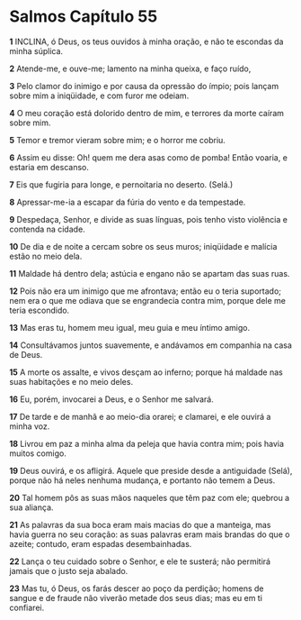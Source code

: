 # Salmos Capítulo 55

**1** 	INCLINA, ó Deus, os teus ouvidos à minha oração, e não te escondas da minha súplica.

**2** 	Atende-me, e ouve-me; lamento na minha queixa, e faço ruído,

**3** 	Pelo clamor do inimigo e por causa da opressão do ímpio; pois lançam sobre mim a iniqüidade, e com furor me odeiam.

**4** 	O meu coração está dolorido dentro de mim, e terrores da morte caíram sobre mim.

**5** 	Temor e tremor vieram sobre mim; e o horror me cobriu.

**6** 	Assim eu disse: Oh! quem me dera asas como de pomba! Então voaria, e estaria em descanso.

**7** 	Eis que fugiria para longe, e pernoitaria no deserto. (Selá.)

**8** 	Apressar-me-ia a escapar da fúria do vento e da tempestade.

**9** 	Despedaça, Senhor, e divide as suas línguas, pois tenho visto violência e contenda na cidade.

**10** 	De dia e de noite a cercam sobre os seus muros; iniqüidade e malícia estão no meio dela.

**11** 	Maldade há dentro dela; astúcia e engano não se apartam das suas ruas.

**12** 	Pois não era um inimigo que me afrontava; então eu o teria suportado; nem era o que me odiava que se engrandecia contra mim, porque dele me teria escondido.

**13** 	Mas eras tu, homem meu igual, meu guia e meu íntimo amigo.

**14** 	Consultávamos juntos suavemente, e andávamos em companhia na casa de Deus.

**15** 	A morte os assalte, e vivos desçam ao inferno; porque há maldade nas suas habitações e no meio deles.

**16** 	Eu, porém, invocarei a Deus, e o Senhor me salvará.

**17** 	De tarde e de manhã e ao meio-dia orarei; e clamarei, e ele ouvirá a minha voz.

**18** 	Livrou em paz a minha alma da peleja que havia contra mim; pois havia muitos comigo.

**19** 	Deus ouvirá, e os afligirá. Aquele que preside desde a antiguidade (Selá), porque não há neles nenhuma mudança, e portanto não temem a Deus.

**20** 	Tal homem pôs as suas mãos naqueles que têm paz com ele; quebrou a sua aliança.

**21** 	As palavras da sua boca eram mais macias do que a manteiga, mas havia guerra no seu coração: as suas palavras eram mais brandas do que o azeite; contudo, eram espadas desembainhadas.

**22** 	Lança o teu cuidado sobre o Senhor, e ele te susterá; não permitirá jamais que o justo seja abalado.

**23** 	Mas tu, ó Deus, os farás descer ao poço da perdição; homens de sangue e de fraude não viverão metade dos seus dias; mas eu em ti confiarei.

